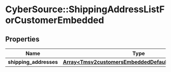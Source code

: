 # CyberSource::ShippingAddressListForCustomerEmbedded

## Properties
Name | Type | Description | Notes
------------ | ------------- | ------------- | -------------
**shipping_addresses** | [**Array&lt;Tmsv2customersEmbeddedDefaultShippingAddress&gt;**](Tmsv2customersEmbeddedDefaultShippingAddress.md) |  | [optional] 


